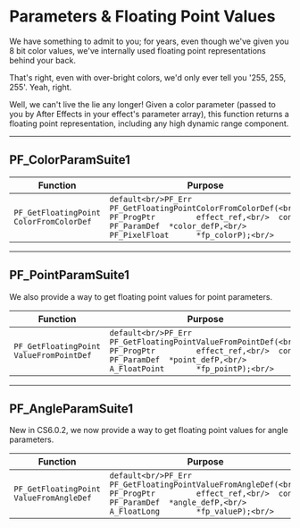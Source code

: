 # Parameters & Floating Point Values

We have something to admit to you; for years, even though we've given you 8 bit color values, we've internally used floating point representations behind your back.

That's right, even with over-bright colors, we'd only ever tell you '255, 255, 255'. Yeah, right.

Well, we can't live the lie any longer! Given a color parameter (passed to you by After Effects in your effect's parameter array), this function returns a floating point representation, including any high dynamic range component.

---

## PF_ColorParamSuite1

| **Function**                                  | **Purpose**                                                                                                                                                                          |
|-----------------------------------------------|--------------------------------------------------------------------------------------------------------------------------------------------------------------------------------------|
| `PF_GetFloatingPoint`<br/>`ColorFromColorDef` | ```default<br/>PF_Err PF_GetFloatingPointColorFromColorDef(<br/>  PF_ProgPtr         effect_ref,<br/>  const PF_ParamDef  *color_defP,<br/>  PF_PixelFloat      *fp_colorP);<br/>``` |

---

## PF_PointParamSuite1

We also provide a way to get floating point values for point parameters.

| **Function**                                  | **Purpose**                                                                                                                                                                          |
|-----------------------------------------------|--------------------------------------------------------------------------------------------------------------------------------------------------------------------------------------|
| `PF_GetFloatingPoint`<br/>`ValueFromPointDef` | ```default<br/>PF_Err PF_GetFloatingPointValueFromPointDef(<br/>  PF_ProgPtr         effect_ref,<br/>  const PF_ParamDef  *point_defP,<br/>  A_FloatPoint       *fp_pointP);<br/>``` |

---

## PF_AngleParamSuite1

New in CS6.0.2, we now provide a way to get floating point values for angle parameters.

| **Function**                                  | **Purpose**                                                                                                                                                                          |
|-----------------------------------------------|--------------------------------------------------------------------------------------------------------------------------------------------------------------------------------------|
| `PF_GetFloatingPoint`<br/>`ValueFromAngleDef` | ```default<br/>PF_Err PF_GetFloatingPointValueFromAngleDef(<br/>  PF_ProgPtr         effect_ref,<br/>  const PF_ParamDef  *angle_defP,<br/>  A_FloatLong        *fp_valueP);<br/>``` |
